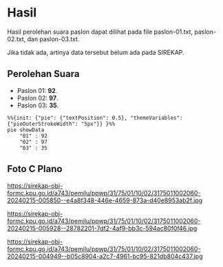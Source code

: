 # Hasil

Hasil perolehan suara paslon dapat dilihat pada file paslon-01.txt, paslon-02.txt, dan paslon-03.txt.

Jika tidak ada, artinya data tersebut belum ada pada SIREKAP.

## Perolehan Suara

 * Paslon 01: **92**.
 * Paslon 02: **97**.
 * Paslon 03: **35**.

```mermaid
%%{init: {"pie": {"textPosition": 0.5}, "themeVariables": {"pieOuterStrokeWidth": "5px"}} }%%
pie showData
    "01" : 92
    "02" : 97
    "03" : 35
```
## Foto C Plano

https://sirekap-obj-formc.kpu.go.id/a743/pemilu/ppwp/31/75/01/10/02/3175011002060-20240215-005850--e4a8f348-446e-4659-873a-d40e8953ab2f.jpg

https://sirekap-obj-formc.kpu.go.id/a743/pemilu/ppwp/31/75/01/10/02/3175011002060-20240215-005928--28782201-7df2-4af9-bb3c-594ac80f0f46.jpg

https://sirekap-obj-formc.kpu.go.id/a743/pemilu/ppwp/31/75/01/10/02/3175011002060-20240215-004949--b05c8904-a2c7-4961-bc95-821db804c437.jpg
